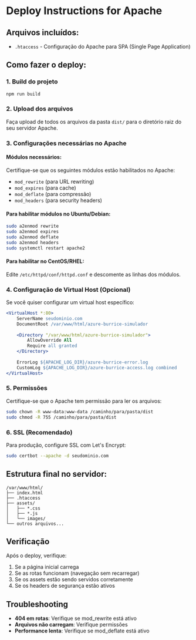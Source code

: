 # Deploy Instructions for Apache

## Arquivos incluídos:
- `.htaccess` - Configuração do Apache para SPA (Single Page Application)

## Como fazer o deploy:

### 1. Build do projeto
```bash
npm run build
```

### 2. Upload dos arquivos
Faça upload de todos os arquivos da pasta `dist/` para o diretório raiz do seu servidor Apache.

### 3. Configurações necessárias no Apache

#### Módulos necessários:
Certifique-se que os seguintes módulos estão habilitados no Apache:
- `mod_rewrite` (para URL rewriting)
- `mod_expires` (para cache)
- `mod_deflate` (para compressão)
- `mod_headers` (para security headers)

#### Para habilitar módulos no Ubuntu/Debian:
```bash
sudo a2enmod rewrite
sudo a2enmod expires
sudo a2enmod deflate
sudo a2enmod headers
sudo systemctl restart apache2
```

#### Para habilitar no CentOS/RHEL:
Edite `/etc/httpd/conf/httpd.conf` e descomente as linhas dos módulos.

### 4. Configuração de Virtual Host (Opcional)
Se você quiser configurar um virtual host específico:

```apache
<VirtualHost *:80>
    ServerName seudominio.com
    DocumentRoot /var/www/html/azure-burrice-simulador
    
    <Directory "/var/www/html/azure-burrice-simulador">
        AllowOverride All
        Require all granted
    </Directory>
    
    ErrorLog ${APACHE_LOG_DIR}/azure-burrice-error.log
    CustomLog ${APACHE_LOG_DIR}/azure-burrice-access.log combined
</VirtualHost>
```

### 5. Permissões
Certifique-se que o Apache tem permissão para ler os arquivos:
```bash
sudo chown -R www-data:www-data /caminho/para/pasta/dist
sudo chmod -R 755 /caminho/para/pasta/dist
```

### 6. SSL (Recomendado)
Para produção, configure SSL com Let's Encrypt:
```bash
sudo certbot --apache -d seudominio.com
```

## Estrutura final no servidor:
```
/var/www/html/
├── index.html
├── .htaccess
├── assets/
│   ├── *.css
│   ├── *.js
│   └── images/
└── outros arquivos...
```

## Verificação
Após o deploy, verifique:
1. Se a página inicial carrega
2. Se as rotas funcionam (navegação sem recarregar)
3. Se os assets estão sendo servidos corretamente
4. Se os headers de segurança estão ativos

## Troubleshooting
- **404 em rotas**: Verifique se mod_rewrite está ativo
- **Arquivos não carregam**: Verifique permissões
- **Performance lenta**: Verifique se mod_deflate está ativo